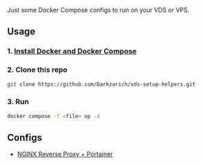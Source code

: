 Just some Docker Compose configs to run on your VDS or VPS.

## Usage

### 1. [Install Docker and Docker Compose](https://docs.docker.com/compose/install/)

### 2. Clone this repo

```bash
git clone https://github.com/Darkzarich/vds-setup-helpers.git
```

### 3. Run

```bash
docker compose -f <file> up -d
```

## Configs

* [NGINX Reverse Proxy + Portainer](docker-compose.npm-portainer.yml)